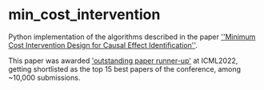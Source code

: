 # min_cost_intervention
Python implementation of the algorithms described in the paper [''Minimum Cost Intervention Design for Causal Effect Identification''](https://proceedings.mlr.press/v162/akbari22a.html).

This paper was awarded ['outstanding paper runner-up'](https://icml.cc/virtual/2022/oral/17380) at ICML2022, getting shortlisted as the top 15 best papers of the conference, among ~10,000 submissions.
